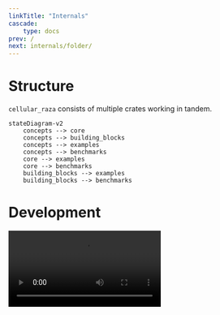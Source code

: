 ```yaml
---
linkTitle: "Internals"
cascade:
    type: docs
prev: /
next: internals/folder/
---
```


# Structure

`cellular_raza` consists of multiple crates working in tandem.

```mermaid
stateDiagram-v2
    concepts --> core
    concepts --> building_blocks
    concepts --> examples
    concepts --> benchmarks
    core --> examples
    core --> benchmarks
    building_blocks --> examples
    building_blocks --> benchmarks
```

# Development

<video src="cellular_raza-development-gource.webm" controls style="width: minmax(100%, 1280px);">
